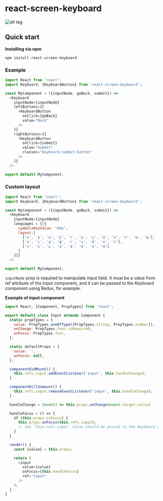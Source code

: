 # react-screen-keyboard

![alt tag](https://raw.githubusercontent.com/WiaczeslawP/react-screen-keyboard/master/keyboard.png)

## Quick start

**Installing via npm**

```
npm install react-screen-keyboard
```

### Example

```js
import React from 'react';
import Keyboard, {KeyboardButton} from 'react-screen-keyboard';

const MyComponent = ({inputNode, goBack, submit}) =>
  <Keyboard
    inputNode={inputNode}
    leftButtons={[
      <KeyboardButton
        onClick={goBack}
        value="Back"
      />
    ]}
    rightButtons={[
      <KeyboardButton
        onClick={submit}
        value="Submit"
        classes="keyboard-submit-button"
      />
    ]}
  />

export default MyComponent;
```

### Custom layout

```js
import React from 'react';
import Keyboard, {KeyboardButton} from 'react-screen-keyboard';

const MyComponent = ({inputNode, goBack, submit}) =>
  <Keyboard
    inputNode={inputNode}
    languages = {[{
      symbolsKeyValue: "Абв",
      layout:[
        ['я', 'в', 'е', 'р', 'т', 'ъ', 'у', 'и', 'о', 'п', 'ш', 'щ'],
        ['а', 'с', 'д', 'ф', 'г', 'х', 'й', 'к', 'л'],
        ['ч', 'з', 'ь', 'ц', 'ж', 'б', 'н', 'м']
      ]
    }]}
  />

export default MyComponent;
```

`inputNode` prop is required to manipulate input field. It must be a value from ref attribute of the Input component, and it can be passed to the Keyboard component using Redux, for example.

**Example of input component**

```js
import React, {Component, PropTypes} from 'react';

export default class Input extends Component {
  static propTypes = {
    value: PropTypes.oneOfType([PropTypes.string, PropTypes.number]),
    onChange: PropTypes.func.isRequired,
    onFocus: PropTypes.func,
  };

  static defaultProps = {
    value: '',
    onFocus: null,
  };

  componentDidMount() {
    this.refs.input.addEventListener('input', this.handleChange);
  }

  componentWillUnmount() {
    this.refs.input.removeEventListener('input', this.handleChange);
  }

  handleChange = (event) => this.props.onChange(event.target.value)

  handleFocus = () => {
    if (this.props.onFocus) {
      this.props.onFocus(this.refs.input);
      // the `this.refs.input` value should be passed to the Keyboard component as inputNode prop
    }
  }

  render() {
    const {value} = this.props;

    return (
      <input
        value={value}
        onFocus={this.handleFocus}
        ref="input"
      />
    );
  }
}
```
